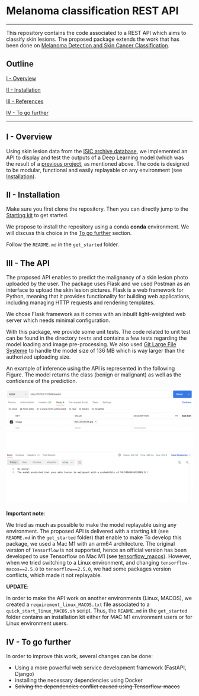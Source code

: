 # Melanoma classification REST API 

---

This repository contains the code associated to a REST API which aims to classify skin lesions. The proposed package extends the work that has been done on [Melanoma Detection and Skin Cancer Classification](https://github.com/hippolytelrm/Melanoma-Detection--MastersThesis). 


## Outline 
[I - Overview](#i---overview)



[II - Installation](#ii---installation)



[III - References](#iii---references)


[IV - To go further](#iv---further)


---

## I - Overview

Using skin lesion data from the [ISIC archive database](https://www.isic-archive.com/), we implemented an API to display and test the outputs of a Deep Learning model (which was the result of a [previous project](https://github.com/hippolytelrm/Melanoma-Detection--MastersThesis), as mentioned above.  The code is designed to be modular, functional and easily replayable on any environment (see [Installation](#ii---installation)).

## II - Installation

Make sure you first clone the repository. Then you can directly jump to the [Starting kit](get_started/README.md) to get started.

We propose to install the repository using a conda **conda** environment. We will discuss this choice in the [To go further]((#iv---further)) section.

Follow the <code>README.md</code> in the ```get_started``` folder.



## III - The API

The proposed API enables to predict the malignancy of a skin lesion photo uploaded by the user. The package uses Flask and we used Postman as an interface to upload the skin lesion pictures. 
Flask is a web framework for Python, meaning that it provides functionality for building web applications, including managing HTTP requests and rendering templates.

We chose Flask framework as it comes with an inbuilt light-weighted web server which needs minimal configuration. 

With this package, we provide some unit tests. The code related to unit test can be found in the directory ```tests``` and contains a few tests regarding the model loading and image pre-processing. 
We also used [Git Large File Systeme](https://git-lfs.github.com/) to handle the model size of 136 MB which is way larger than the authorized uploading size.

An example of inference using the API is represented in the following Figure. The model returns the class (benign or malignant) as well as the confidence of the prediction. 

![Postman result malignant](melanoma_detection_api/documentation/postman_result_malignant.png)

**Important note**:

We tried as much as possible to make the model replayable using any environment. 
The proposed API is delivered with a starting kit (see <code>README.md</code> in the ```get_started``` folder) that enable to make 
To develop this package, we used a Mac M1 with an arm64 architecture. 
The original version of ```Tensorflow``` is not supported, hence an official version has been developed to use Tensorflow on Mac M1 (see [tensorflow_macos](https://github.com/apple/tensorflow_macos)).
However, when we tried switching to a Linux environment, and changing ```tensorflow-macos==2.5.0``` to ```tensorflow==2.5.0```, we had some packages version conflicts, which made it not replayable. 

**UPDATE**:

In order to make the API work on another environments (Linux, MACOS), we created a ```requirement_linux_MACOS.txt``` file associated to a `quick_start_linux_MACOS.sh` script. 
Thus, the <code>README.md</code> in the ```get_started``` folder contains an installation kit either for MAC M1 environment users or for Linux environment users.

## IV - To go further

In order to improve this work, several changes can be done:
* Using a more powerful web service development framework (FastAPI, Django)
* installing the necessary dependencies using Docker
* ~~Solving the dependencies conflict caused using Tensorflow-macos~~